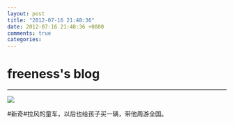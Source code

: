 ```yaml
---
layout: post
title: "2012-07-16 21:48:36"
date: 2012-07-16 21:48:36 +0800
comments: true
categories: 
---
```


# freeness's blog

----------

![](http://okqmqrbgo.bkt.clouddn.com/201207162148361.jpg)

>
\#新奇\#拉风的童车，以后也给孩子买一辆，带他周游全国。